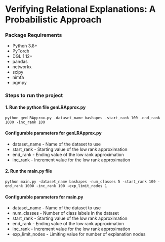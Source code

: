 # Verifying Relational Explanations: A Probabilistic Approach


### Package Requirements
- Python 3.8+
- PyTorch 
- DGL 1.12+
- pandas
- networkx
- scipy
- nimfa
- pgmpy

### Steps to run the project
#### 1. Run the python file genLRApprox.py
```
python genLRApprox.py -dataset_name bashapes -start_rank 100 -end_rank 1000 -inc_rank 100
```
#### Configurable parameters for genLRApprox.py
- dataset_name - Name of the dataset to use
- start_rank - Starting value of the low rank approximation
- end_rank - Ending value of the low rank approximation
- inc_rank - Increment value for the low rank approximation

#### 2. Run the main.py file
```
python main.py -dataset_name bashapes -num_classes 5 -start_rank 100 -end_rank 1000 -inc_rank 100 -exp_limit_nodes 1
```
#### Configurable parameters for main.py
- dataset_name - Name of the dataset to use
- num_classes - Number of class labels in the dataset
- start_rank - Starting value of the low rank approximation
- end_rank - Ending value of the low rank approximation
- inc_rank - Increment value for the low rank approximation
- exp_limit_nodes - Limiting value for number of explanation nodes

